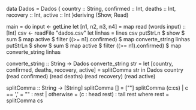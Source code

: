 data Dados = Dados {
    country :: String,
    confirmed :: Int,
    deaths :: Int,
    recovery :: Int,
    active :: Int
}deriving (Show, Read)

main = do
    input <- getLine
    let [n1, n2, n3, n4] = map read (words input) :: [Int]
    csv <- readFile "dados.csv"
    let linhas = lines csv
    putStrLn $ show $ sum $ map active $ filter ((>= n1).confirmed) $ map converte_string linhas
    putStrLn $ show $ sum $ map active $ filter ((>= n1).confirmed) $ map converte_string linhas
    
converte_string :: String -> Dados
converte_string str =
    let [country, confirmed, deaths, recovery, active] = splitComma str
    in Dados country (read confirmed) (read deaths) (read recovery) (read active) 
    
splitComma :: String -> [String]
splitComma [] = [""]
splitComma (c:cs)
    | c == ','  = "" : rest
    | otherwise = (c : head rest) : tail rest
  where
    rest = splitComma cs
    

    
